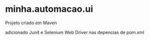 #  minha.automacao.ui

Projeto criado em Maven

adicionado Junit e Selenium Web Driver nas depencias de pom.xml

